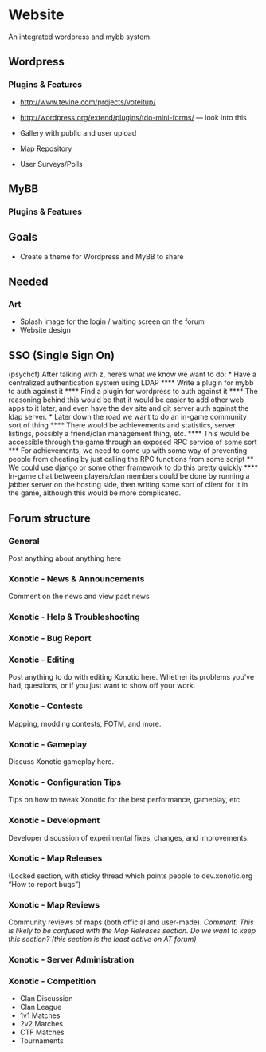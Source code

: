 Website
=======

An integrated wordpress and mybb system.

Wordpress
---------

### Plugins & Features

-   http://www.tevine.com/projects/voteitup/

-   http://wordpress.org/extend/plugins/tdo-mini-forms/ — look into this

-   Gallery with public and user upload

-   Map Repository

-   User Surveys/Polls

MyBB
----

### Plugins & Features

Goals
-----

-   Create a theme for Wordpress and MyBB to share

Needed
------

### Art

-   Splash image for the login / waiting screen on the forum
-   Website design

SSO (Single Sign On)
--------------------

(psychcf) After talking with z, here’s what we know we want to do:
\* Have a centralized authentication system using LDAP
**** Write a plugin for mybb to auth against it
**** Find a plugin for wordpress to auth against it
**** The reasoning behind this would be that it would be easier to add other web apps to it later, and even have the dev site and git server auth against the ldap server.
\* Later down the road we want to do an in-game community sort of thing
**** There would be achievements and statistics, server listings, possibly a friend/clan management thing, etc.
**** This would be accessible through the game through an exposed RPC service of some sort
**\* For achievements, we need to come up with some way of preventing people from cheating by just calling the RPC functions from some script
** We could use django or some other framework to do this pretty quickly
**** In-game chat between players/clan members could be done by running a jabber server on the hosting side, then writing some sort of client for it in the game, although this would be more complicated.

Forum structure
---------------

### General

Post anything about anything here

### Xonotic - News & Announcements

Comment on the news and view past news

### Xonotic - Help & Troubleshooting

### Xonotic - Bug Report

### Xonotic - Editing

Post anything to do with editing Xonotic here.
Whether its problems you’ve had, questions, or if you just want to show off your work.

### Xonotic - Contests

Mapping, modding contests, FOTM, and more.

### Xonotic - Gameplay

Discuss Xonotic gameplay here.

### Xonotic - Configuration Tips

Tips on how to tweak Xonotic for the best performance, gameplay, etc

### Xonotic - Development

Developer discussion of experimental fixes, changes, and improvements.

### Xonotic - Map Releases

(Locked section, with sticky thread which points people to dev.xonotic.org “How to report bugs”)

### Xonotic - Map Reviews

Community reviews of maps (both official and user-made).
*Comment: This is likely to be confused with the Map Releases section. Do we want to keep this section? (this section is the least active on AT forum)*

### Xonotic - Server Administration

### Xonotic - Competition

-   Clan Discussion
-   Clan League
-   1v1 Matches
-   2v2 Matches
-   CTF Matches
-   Tournaments

